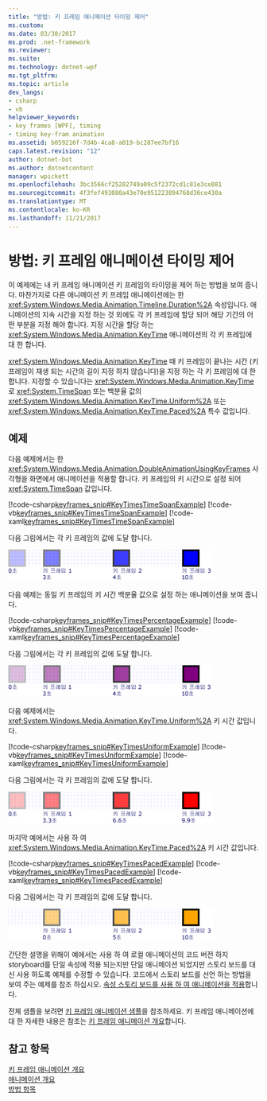 ```yaml
---
title: "방법: 키 프레임 애니메이션 타이밍 제어"
ms.custom: 
ms.date: 03/30/2017
ms.prod: .net-framework
ms.reviewer: 
ms.suite: 
ms.technology: dotnet-wpf
ms.tgt_pltfrm: 
ms.topic: article
dev_langs:
- csharp
- vb
helpviewer_keywords:
- key frames [WPF], timing
- timing key-fram animation
ms.assetid: b059216f-7d4b-4ca8-a019-bc287ee7bf16
caps.latest.revision: "12"
author: dotnet-bot
ms.author: dotnetcontent
manager: wpickett
ms.openlocfilehash: 3bc3566cf25282749a09c5f2372cd1c81e3ce881
ms.sourcegitcommit: 4f3fef493080a43e70e951223894768d36ce430a
ms.translationtype: MT
ms.contentlocale: ko-KR
ms.lasthandoff: 11/21/2017
---
```

# <a name="how-to-control-key-frame-animation-timing"></a>방법: 키 프레임 애니메이션 타이밍 제어
이 예제에는 내 키 프레임 애니메이션 키 프레임의 타이밍을 제어 하는 방법을 보여 줍니다. 마찬가지로 다른 애니메이션 키 프레임 애니메이션에는 한 <xref:System.Windows.Media.Animation.Timeline.Duration%2A> 속성입니다. 애니메이션의 지속 시간을 지정 하는 것 외에도 각 키 프레임에 할당 되어 해당 기간의 어떤 부분을 지정 해야 합니다. 지정 시간을 할당 하는 <xref:System.Windows.Media.Animation.KeyTime> 애니메이션의 각 키 프레임에 대 한 합니다.  
  
 <xref:System.Windows.Media.Animation.KeyTime> 때 키 프레임이 끝나는 시간 (키 프레임이 재생 되는 시간의 길이 지정 하지 않습니다)을 지정 하는 각 키 프레임에 대 한 합니다. 지정할 수 있습니다는 <xref:System.Windows.Media.Animation.KeyTime> 로 <xref:System.TimeSpan> 또는 백분율 값의 <xref:System.Windows.Media.Animation.KeyTime.Uniform%2A> 또는 <xref:System.Windows.Media.Animation.KeyTime.Paced%2A> 특수 값입니다.  
  
## <a name="example"></a>예제  
 다음 예제에서는 한 <xref:System.Windows.Media.Animation.DoubleAnimationUsingKeyFrames> 사각형을 화면에서 애니메이션을 적용할 합니다. 키 프레임의 키 시간으로 설정 되어 <xref:System.TimeSpan> 값입니다.  
  
 [!code-csharp[keyframes_snip#KeyTimesTimeSpanExample](../../../../samples/snippets/csharp/VS_Snippets_Wpf/keyframes_snip/CSharp/KeyTimesExample.cs#keytimestimespanexample)]
 [!code-vb[keyframes_snip#KeyTimesTimeSpanExample](../../../../samples/snippets/visualbasic/VS_Snippets_Wpf/keyframes_snip/visualbasic/keytimesexample.vb#keytimestimespanexample)]
 [!code-xaml[keyframes_snip#KeyTimesTimeSpanExample](../../../../samples/snippets/xaml/VS_Snippets_Wpf/keyframes_snip/XAML/KeyTimesExample.xaml#keytimestimespanexample)]  
  
 다음 그림에서는 각 키 프레임의 값에 도달 합니다.  
  
 ![키 값은 3, 4, 10 초에 도달](../../../../docs/framework/wpf/graphics-multimedia/media/graphicsmm-keyframe-keytime1-timespan.png "graphicsmm_keyframe_keytime1_timespan")  
  
 다음 예제는 동일 키 프레임의 키 시간 백분율 값으로 설정 하는 애니메이션을 보여 줍니다.  
  
 [!code-csharp[keyframes_snip#KeyTimesPercentageExample](../../../../samples/snippets/csharp/VS_Snippets_Wpf/keyframes_snip/CSharp/KeyTimesExample.cs#keytimespercentageexample)]
 [!code-vb[keyframes_snip#KeyTimesPercentageExample](../../../../samples/snippets/visualbasic/VS_Snippets_Wpf/keyframes_snip/visualbasic/keytimesexample.vb#keytimespercentageexample)]
 [!code-xaml[keyframes_snip#KeyTimesPercentageExample](../../../../samples/snippets/xaml/VS_Snippets_Wpf/keyframes_snip/XAML/KeyTimesExample.xaml#keytimespercentageexample)]  
  
 다음 그림에서는 각 키 프레임의 값에 도달 합니다.  
  
 ![키 값은 3, 4, 10 초에 도달](../../../../docs/framework/wpf/graphics-multimedia/media/graphicsmm-keyframe-keytime2-percentage.png "graphicsmm_keyframe_keytime2_percentage")  
  
 다음 예제에서는 <xref:System.Windows.Media.Animation.KeyTime.Uniform%2A> 키 시간 값입니다.  
  
 [!code-csharp[keyframes_snip#KeyTimesUniformExample](../../../../samples/snippets/csharp/VS_Snippets_Wpf/keyframes_snip/CSharp/KeyTimesExample.cs#keytimesuniformexample)]
 [!code-vb[keyframes_snip#KeyTimesUniformExample](../../../../samples/snippets/visualbasic/VS_Snippets_Wpf/keyframes_snip/visualbasic/keytimesexample.vb#keytimesuniformexample)]
 [!code-xaml[keyframes_snip#KeyTimesUniformExample](../../../../samples/snippets/xaml/VS_Snippets_Wpf/keyframes_snip/XAML/KeyTimesExample.xaml#keytimesuniformexample)]  
  
 다음 그림에서는 각 키 프레임의 값에 도달 합니다.  
  
 ![키 값은 3.3, 6.6 및 9.9 초에 도달](../../../../docs/framework/wpf/graphics-multimedia/media/graphicsmm-keyframe-keytime3-uniform.png "graphicsmm_keyframe_keytime3_uniform")  
  
 마지막 예에서는 사용 하 여 <xref:System.Windows.Media.Animation.KeyTime.Paced%2A> 키 시간 값입니다.  
  
 [!code-csharp[keyframes_snip#KeyTimesPacedExample](../../../../samples/snippets/csharp/VS_Snippets_Wpf/keyframes_snip/CSharp/KeyTimesExample.cs#keytimespacedexample)]
 [!code-vb[keyframes_snip#KeyTimesPacedExample](../../../../samples/snippets/visualbasic/VS_Snippets_Wpf/keyframes_snip/visualbasic/keytimesexample.vb#keytimespacedexample)]
 [!code-xaml[keyframes_snip#KeyTimesPacedExample](../../../../samples/snippets/xaml/VS_Snippets_Wpf/keyframes_snip/XAML/KeyTimesExample.xaml#keytimespacedexample)]  
  
 다음 그림에서는 각 키 프레임의 값에 도달 합니다.  
  
 ![키 값은 0, 5, 10 초에 도달](../../../../docs/framework/wpf/graphics-multimedia/media/graphicsmm-keyframe-keytime4-paced.png "graphicsmm_keyframe_keytime4_paced")  
  
 간단한 설명을 위해이 예에서는 사용 하 여 로컬 애니메이션의 코드 버전 하지 storyboard를 단일 속성에 적용 되는지만 단일 애니메이션 되었지만 스토리 보드를 대신 사용 하도록 예제를 수정할 수 있습니다. 코드에서 스토리 보드를 선언 하는 방법을 보여 주는 예제를 참조 하십시오. [속성 스토리 보드를 사용 하 여 애니메이션을 적용](../../../../docs/framework/wpf/graphics-multimedia/how-to-animate-a-property-by-using-a-storyboard.md)합니다.  
  
 전체 샘플을 보려면 [키 프레임 애니메이션 샘플](http://go.microsoft.com/fwlink/?LinkID=160012)을 참조하세요. 키 프레임 애니메이션에 대 한 자세한 내용은 참조는 [키 프레임 애니메이션 개요](../../../../docs/framework/wpf/graphics-multimedia/key-frame-animations-overview.md)합니다.  
  
## <a name="see-also"></a>참고 항목  
 [키 프레임 애니메이션 개요](../../../../docs/framework/wpf/graphics-multimedia/key-frame-animations-overview.md)  
 [애니메이션 개요](../../../../docs/framework/wpf/graphics-multimedia/animation-overview.md)  
 [방법 항목](../../../../docs/framework/wpf/graphics-multimedia/animation-and-timing-how-to-topics.md)
